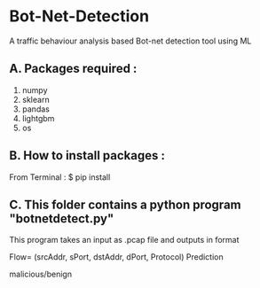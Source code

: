 # Bot-Net-Detection
A traffic behaviour analysis based Bot-net detection tool using ML

## A. Packages required :

1. numpy
2. sklearn
3. pandas
4. lightgbm
5. os

## B. How to install packages :

From Terminal : $ pip install <package name>

## C. This folder contains a python program "botnetdetect.py"
   This program takes an input as .pcap file and outputs in format

Flow= (srcAddr, sPort, dstAddr, dPort, Protocol)	Prediction  
   
<Flow-5-Tuple>						malicious/benign
